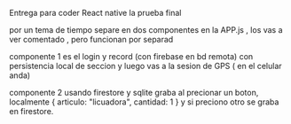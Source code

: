Entrega para coder React native la prueba final

por un tema de tiempo separe en dos componentes en la APP.js , los vas a ver comentado , pero funcionan por separad

componente 1 <AppNavigator/> es el login y record  (con firebase en bd remota) con persistencia local de seccion  y luego vas a la sesion de GPS ( en el celular anda)

componente 2 <HomeScreens/> usando firestore y sqlite graba al precionar un boton, localmente  { articulo: "licuadora", cantidad: 1 } y si preciono otro se graba en firestore.
